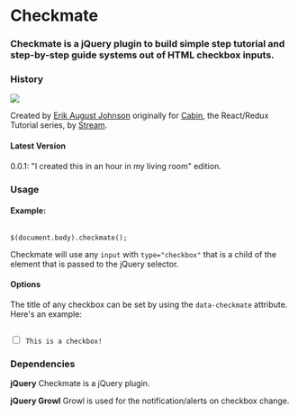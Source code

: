 <h1>Checkmate</h1>

<h3>Checkmate is a jQuery plugin to build simple step tutorial and step-by-step guide systems out of HTML checkbox inputs.</h3>

<h3>History</h3>

<img src="http://blog.getstream.io/wp-content/uploads/2016/06/Stream-Blue-Logo-.png" />

Created by <a href="http://www.erikaugust.com" target="_blank">Erik August Johnson</a> originally for <a href="http://cabin.getstream.io" target="_blank">Cabin</a>, the React/Redux Tutorial series, by <a href="https://getstream.io" target="_blank">Stream</a>.

<h4>Latest Version</h4>
0.0.1: "I created this in an hour in my living room" edition.

<h3>Usage</h3>

<h4>Example:</h4>

<pre><code>
$(document.body).checkmate();
</code></pre>

Checkmate will use any <code>input</code> with <code>type="checkbox"</code> that is a child of the element that is 
passed to the jQuery selector.

<h4>Options</h4>

The title of any checkbox can be set by using the <code>data-checkmate</code> attribute. Here's an example:

<pre><code>
<input type="checkbox" data-checkmate="Example" /> This is a checkbox!
</code></pre>

<h3>Dependencies</h3>

<strong>jQuery</strong>
Checkmate is a jQuery plugin.

<strong>jQuery Growl</strong>
Growl is used for the notification/alerts on checkbox change.
